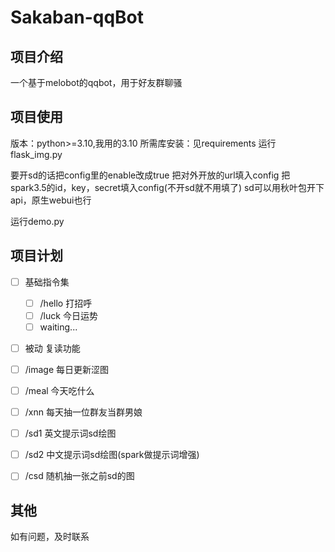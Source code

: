 # Sakaban-qqBot

## 项目介绍
一个基于melobot的qqbot，用于好友群聊骚

## 项目使用
版本：python>=3.10,我用的3.10
所需库安装：见requirements
运行flask_img.py


要开sd的话把config里的enable改成true
把对外开放的url填入config
把spark3.5的id，key，secret填入config(不开sd就不用填了)
sd可以用秋叶包开下api，原生webui也行

运行demo.py

## 项目计划
- [ ] 基础指令集
    - [ ] /hello 打招呼
    - [ ] /luck 今日运势
    - [ ] waiting...
- [ ] 被动 复读功能
- [ ] /image 每日更新涩图
- [ ] /meal 今天吃什么
- [ ] /xnn 每天抽一位群友当群男娘
- [ ] /sd1 英文提示词sd绘图
- [ ] /sd2 中文提示词sd绘图(spark做提示词增强)
- [ ] /csd 随机抽一张之前sd的图


## 其他
如有问题，及时联系
